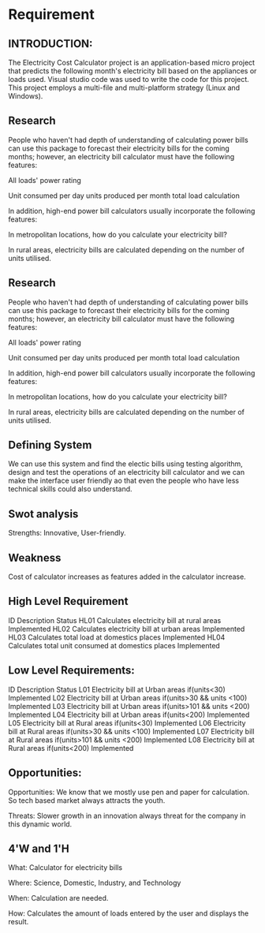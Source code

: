 
# Requirement




## INTRODUCTION:
The Electricity Cost Calculator project is an application-based micro project that predicts the following month's electricity bill based on the appliances or loads used. Visual studio code was used to write the code for this project. This project employs a multi-file and multi-platform strategy (Linux and Windows).
## Research
People who haven't had depth of understanding of calculating power bills can use this package to forecast their electricity bills for the coming months; however, an electricity bill calculator must have the following features:

All loads' power rating

Unit consumed per day units produced per month total load calculation

In addition, high-end power bill calculators usually incorporate the following features:

In metropolitan locations, how do you calculate your electricity bill?

In rural areas, electricity bills are calculated depending on the number of units utilised.
## Research
People who haven't had depth of understanding of calculating power bills can use this package to forecast their electricity bills for the coming months; however, an electricity bill calculator must have the following features:

All loads' power rating

Unit consumed per day units produced per month total load calculation

In addition, high-end power bill calculators usually incorporate the following features:

In metropolitan locations, how do you calculate your electricity bill?

In rural areas, electricity bills are calculated depending on the number of units utilised.
## Defining System
We can use this system and find the electic bills using testing algorithm, design and test the operations of an electricity bill calculator and we can make the interface user friendly ao that even the people who have less technical skills could also understand.
## Swot analysis
Strengths: Innovative, User-friendly.
## Weakness
Cost of calculator increases as features added in the calculator increase.

## High Level Requirement
ID	  Description	                                        Status
HL01	Calculates electricity bill at rural areas	        Implemented
HL02	Calculates electricity bill at urban areas	        Implemented
HL03	Calculates total load at domestics places	          Implemented
HL04	Calculates total unit consumed at domestics places	Implemented

## Low Level Requirements:
ID	Description	Status
L01	Electricity bill at Urban areas if(units<30)	Implemented
L02	Electricity bill at Urban areas if(units>30 && units <100)	Implemented
L03	Electricity bill at Urban areas if(units>101 && units <200)	Implemented
L04	Electricity bill at Urban areas if(units<200)	Implemented
L05	Electricity bill at Rural areas if(units<30)	Implemented
L06	Electricity bill at Rural areas if(units>30 && units <100)	Implemented
L07	Electricity bill at Rural areas if(units>101 && units <200)	Implemented
L08	Electricity bill at Rural areas if(units<200)	Implemented
## Opportunities: 
Opportunities: We know that we mostly use pen and paper for calculation. So tech based market always attracts the youth.

Threats: Slower growth in an innovation always threat for the company in this dynamic world.


## 4'W and 1'H
What: Calculator for electricity bills

Where: Science, Domestic, Industry, and Technology

When: Calculation are needed.

How: Calculates the amount of loads entered by the user and displays the result.
